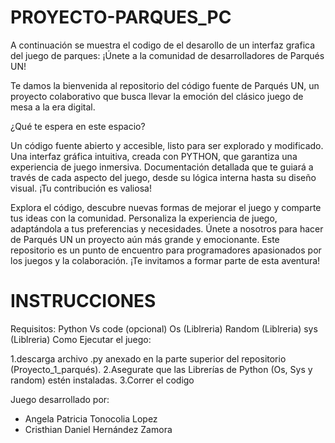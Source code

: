 # PROYECTO-PARQUES_PC
A continuación se muestra el codigo de el desarollo de un interfaz grafica del juego de parques:
¡Únete a la comunidad de desarrolladores de Parqués UN!

Te damos la bienvenida al repositorio del código fuente de Parqués UN, un proyecto colaborativo que busca llevar la emoción del clásico juego de mesa a la era digital.

¿Qué te espera en este espacio?

Un código fuente abierto y accesible, listo para ser explorado y modificado.
Una interfaz gráfica intuitiva, creada con PYTHON, que garantiza una experiencia de juego inmersiva.
Documentación detallada que te guiará a través de cada aspecto del juego, desde su lógica interna hasta su diseño visual.
¡Tu contribución es valiosa!

Explora el código, descubre nuevas formas de mejorar el juego y comparte tus ideas con la comunidad.
Personaliza la experiencia de juego, adaptándola a tus preferencias y necesidades.
Únete a nosotros para hacer de Parqués UN un proyecto aún más grande y emocionante.
Este repositorio es un punto de encuentro para programadores apasionados por los juegos y la colaboración. ¡Te invitamos a formar parte de esta aventura!
# INSTRUCCIONES
Requisitos:
Python
Vs code (opcional)
Os (Liblreria)
Random (Liblreria)
sys (Liblreria)
Como Ejecutar el juego:

1.descarga archivo .py anexado en la parte superior del repositorio (Proyecto_1_parqués).
2.Asegurate que las Librerías de Python (Os, Sys y random) estén instaladas.
3.Correr el codigo


Juego desarrollado por:

- Angela Patricia Tonocolia Lopez
- Cristhian Daniel Hernández Zamora
